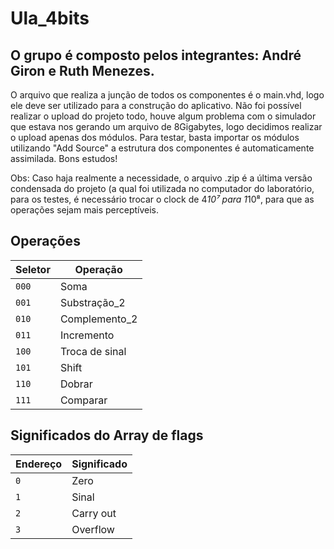 # Ula_4bits
## O grupo é composto pelos integrantes: André Giron e Ruth Menezes.

O arquivo que realiza a junção de todos os componentes é o main.vhd, logo ele deve ser utilizado para a construção do aplicativo. Não foi possível realizar o upload do projeto todo, houve algum problema com o simulador que estava nos gerando um arquivo de 8Gigabytes, logo decidimos realizar o upload apenas dos módulos. Para testar, basta importar os módulos utilizando "Add Source" a estrutura dos componentes é automaticamente assimilada. Bons estudos!

Obs: Caso haja realmente a necessidade, o arquivo .zip é a última versão condensada do projeto (a qual foi utilizada no computador do laboratório, para os testes, é necessário trocar o clock de 4*10⁷ para 1*10⁸, para que as operações sejam mais perceptíveis.

## Operações
|Seletor| Operação|
|---|---|
| `000` | Soma |
| `001` | Substração_2 |
| `010` | Complemento_2|
| `011` | Incremento|
| `100` | Troca de sinal|
| `101` | Shift |
| `110` | Dobrar |
| `111` | Comparar |

## Significados do Array de flags
|Endereço| Significado|
|---|---|
| `0` | Zero |
| `1` | Sinal |
| `2` | Carry out |
| `3` | Overflow |
